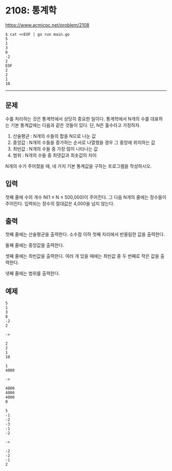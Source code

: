 # 2108: 통계학

https://www.acmicpc.net/problem/2108

```
$ cat <<EOF | go run main.go
5
1
3
8
-2
2
EOF
2
2
1
10
```

---

## 문제

수를 처리하는 것은 통계학에서 상당히 중요한 일이다. 통계학에서 N개의 수를
대표하는 기본 통계값에는 다음과 같은 것들이 있다. 단, N은 홀수라고 가정하자.

1. 산술평균 : N개의 수들의 합을 N으로 나눈 값
2. 중앙값 : N개의 수들을 증가하는 순서로 나열했을 경우 그 중앙에 위치하는 값
3. 최빈값 : N개의 수들 중 가장 많이 나타나는 값
4. 범위 : N개의 수들 중 최댓값과 최솟값의 차이

N개의 수가 주어졌을 때, 네 가지 기본 통계값을 구하는 프로그램을 작성하시오.

## 입력

첫째 줄에 수의 개수 N(1 ≤ N ≤ 500,000)이 주어진다. 그 다음 N개의 줄에는
정수들이 주어진다. 입력되는 정수의 절대값은 4,000을 넘지 않는다.

## 출력

첫째 줄에는 산술평균을 출력한다. 소수점 이하 첫째 자리에서 반올림한 값을
출력한다.

둘째 줄에는 중앙값을 출력한다.

셋째 줄에는 최빈값을 출력한다. 여러 개 있을 때에는 최빈값 중 두 번째로 작은
값을 출력한다.

넷째 줄에는 범위를 출력한다.

## 예제

```
5
1
3
8
-2
2

->

2
2
1
10
```

```
1
4000

->

4000
4000
4000
0
```

```
5
-1
-2
-3
-1
-2

->

-2
-2
-1
2
```
